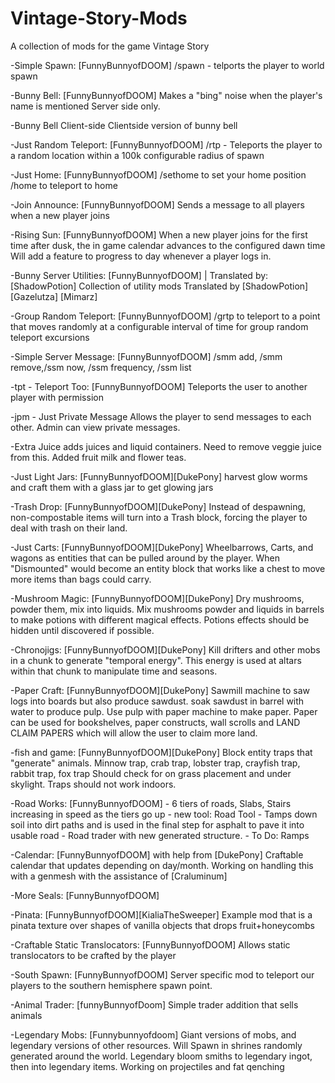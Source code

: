 # Vintage-Story-Mods
A collection of mods for the game Vintage Story

-Simple Spawn: [FunnyBunnyofDOOM]
  /spawn - telports the player to world spawn
  
-Bunny Bell: [FunnyBunnyofDOOM]
  Makes a "bing" noise when the player's name is mentioned
Server side only.

-Bunny Bell Client-side
	Clientside version of bunny bell
  
-Just Random Teleport: [FunnyBunnyofDOOM]
  /rtp - Teleports the player to a random location within a 100k configurable radius of spawn
  
-Just Home: [FunnyBunnyofDOOM]
  /sethome to set your home position /home to teleport to home
 
-Join Announce: [FunnyBunnyofDOOM]
  Sends a message to all players when a new player joins
  
-Rising Sun: [FunnyBunnyofDOOM]
  When a new player joins for the first time after dusk, the in game calendar advances to the configured dawn time
Will add a feature to progress to day whenever a player logs in. 

-Bunny Server Utilities: [FunnyBunnyofDOOM] | Translated by: [ShadowPotion]
  Collection of utility mods
  Translated by [ShadowPotion] [Gazelutza] [Mimarz]

-Group Random Teleport: [FunnyBunnyofDOOM]
    /grtp to teleport to a point that moves randomly at a configurable interval of time for group random teleport excursions
  
-Simple Server Message: [FunnyBunnyofDOOM]
	/smm add, /smm remove,/ssm now, /ssm frequency, /ssm list

-tpt - Teleport Too: [FunnyBunnyofDOOM]
	Teleports the user to another player with permission

-jpm - Just Private Message
	Allows the player to send messages to each other. Admin can view private messages.
	
-Extra Juice
	adds juices and liquid containers. Need to remove veggie juice from this. Added fruit milk and flower teas.

-Just Light Jars: [FunnyBunnyofDOOM][DukePony]
  harvest glow worms and craft them with a glass jar to get glowing jars  

-Trash Drop: [FunnyBunnyofDOOM][DukePony]
	Instead of despawning, non-compostable items will turn into a Trash block, forcing the player to deal with trash on their land.

-Just Carts: [FunnyBunnyofDOOM][DukePony]
	Wheelbarrows, Carts, and wagons as entities that can be pulled around by the player. When "Dismounted" would become an entity block that works like a chest to move more items than bags could carry. 

-Mushroom Magic: [FunnyBunnyofDOOM][DukePony]
	Dry mushrooms, powder them, mix into liquids. Mix mushrooms powder and liquids in barrels to make potions with different magical effects. Potions effects should be hidden until discovered if possible.

-Chronojigs: [FunnyBunnyofDOOM][DukePony]
	Kill drifters and other mobs in a chunk to generate "temporal energy". This energy is used at altars within that chunk to manipulate time and seasons. 

-Paper Craft: [FunnyBunnyofDOOM][DukePony]
	Sawmill machine to saw logs into boards but also produce sawdust. soak sawdust in barrel with water to produce pulp. Use pulp with paper machine to make paper. Paper can be used for bookshelves, paper constructs, wall scrolls and LAND CLAIM PAPERS which will allow the user to claim more land.

-fish and game: [FunnyBunnyofDOOM][DukePony]
        Block entity traps that "generate" animals. Minnow trap, crab trap, lobster trap, crayfish trap, rabbit trap, fox trap
        Should check for on grass placement and under skylight. Traps should not work indoors.
	
-Road Works: [FunnyBunnyofDOOM]
	- 6 tiers of roads, Slabs, Stairs increasing in speed as the tiers go up
	- new tool: Road Tool - Tamps down soil into dirt paths and is used in the final step for asphalt to pave it into usable road
	- Road trader with new generated structure.
	- To Do: Ramps
 
-Calendar: [FunnyBunnyofDOOM] with help from [DukePony]
	Craftable calendar that updates depending on day/month. Working on handling this with a genmesh with the assistance of [Craluminum]

-More Seals: [FunnyBunnyofDOOM]

-Pinata: [FunnyBunnyofDOOM][KialiaTheSweeper]
	Example mod that is a pinata texture over shapes of vanilla objects that drops fruit+honeycombs

-Craftable Static Translocators: [FunnyBunnyofDOOM]
	Allows static translocators to be crafted by the player
	
-South Spawn: [FunnyBunnyofDOOM]
	Server specific mod to teleport our players to the southern hemisphere spawn point.

-Animal Trader: [funnyBunnyofDoom]
        Simple trader addition that sells animals

-Legendary Mobs: [Funnybunnyofdoom]
	Giant versions of mobs, and legendary versions of other resources. Will Spawn in shrines randomly generated around the world. Legendary bloom smiths to legendary ingot, then into legendary items. Working on projectiles and fat qenching
 
